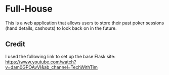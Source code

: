 # Full-House
This is a web application that allows users to store their past poker sessions (hand details, cashouts) to look back on in the future. 

## Credit
I used the following link to set up the base Flask site:
https://www.youtube.com/watch?v=dam0GPOAvVI&ab_channel=TechWithTim
